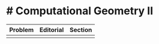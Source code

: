 # # Computational Geometry II

| Problem | Editorial | Section |
| ------- | --------- | ------- |
|  |  |  |
